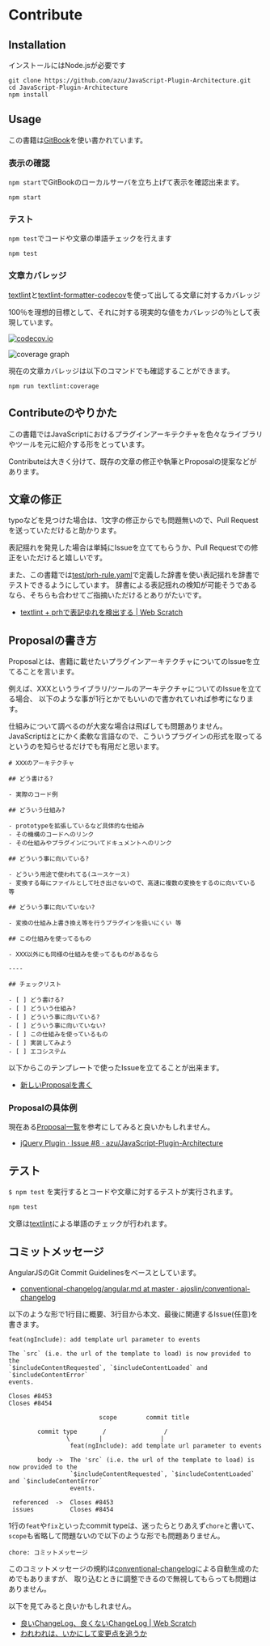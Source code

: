 # Contribute

## Installation

インストールにはNode.jsが必要です

    git clone https://github.com/azu/JavaScript-Plugin-Architecture.git
    cd JavaScript-Plugin-Architecture
    npm install

## Usage

この書籍は[GitBook](https://github.com/GitbookIO/gitbook "GitBook")を使い書かれています。

### 表示の確認

`npm start`でGitBookのローカルサーバを立ち上げて表示を確認出来ます。

    npm start

### テスト

`npm test`でコードや文章の単語チェックを行えます

    npm test

### 文章カバレッジ

[textlint](https://github.com/textlint/textlint "textlint")と[textlint-formatter-codecov](https://github.com/azu/textlint-formatter-codecov "textlint-formatter-codecov")を使って出してる文章に対するカバレッジ

100％を理想的目標として、それに対する現実的な値をカバレッジの％として表現しています。

[![codecov.io](https://codecov.io/github/azu/JavaScript-Plugin-Architecture/coverage.svg?branch=master)](https://codecov.io/github/azu/JavaScript-Plugin-Architecture?branch=master)

![coverage graph](https://codecov.io/github/azu/JavaScript-Plugin-Architecture/branch.svg?branch=master)

現在の文章カバレッジは以下のコマンドでも確認することができます。

```
npm run textlint:coverage
```

## Contributeのやりかた

この書籍ではJavaScriptにおけるプラグインアーキテクチャを色々なライブラリやツールを元に紹介する形をとっています。

Contributeは大きく分けて、既存の文章の修正や執筆とProposalの提案などがあります。


## 文章の修正

typoなどを見つけた場合は、1文字の修正からでも問題無いので、Pull Requestを送っていただけると助かります。

表記揺れを発見した場合は単純にIssueを立ててもらうか、Pull Requestでの修正をいただけると嬉しいです。

また、この書籍では[test/prh-rule.yaml](test/prh-rule.yaml)で定義した辞書を使い表記揺れを辞書でテストできるようにしています。
辞書による表記揺れの検知が可能そうであるなら、そちらも合わせてご指摘いただけるとありがたいです。

- [textlint + prhで表記ゆれを検出する | Web Scratch](http://efcl.info/2015/09/14/textlint-rule-prh/ "textlint + prhで表記ゆれを検出する | Web Scratch")

## Proposalの書き方

Proposalとは、書籍に載せたいプラグインアーキテクチャについてのIssueを立てることを言います。

例えば、XXXというライブラリ/ツールのアーキテクチャについてのIssueを立てる場合、
以下のような事が1行とかでもいいので書かれていれば参考になります。

仕組みについて調べるのが大変な場合は飛ばしても問題ありません。
JavaScriptはとにかく柔軟な言語なので、こういうプラグインの形式を取ってるというのを知らせるだけでも有用だと思います。

```
# XXXのアーキテクチャ

## どう書ける?

- 実際のコード例

## どういう仕組み?

- prototypeを拡張しているなど具体的な仕組み
- その機構のコードへのリンク
- その仕組みやプラグインについてドキュメントへのリンク

## どういう事に向いている?

- どういう用途で使われてる(ユースケース)
- 変換する毎にファイルとして吐き出さないので、高速に複数の変換をするのに向いている 等

## どういう事に向いていない?

- 変換の仕組み上書き換え等を行うプラグインを扱いにくい 等

## この仕組みを使ってるもの

- XXX以外にも同様の仕組みを使ってるものがあるなら

----

## チェックリスト

- [ ] どう書ける?
- [ ] どういう仕組み?
- [ ] どういう事に向いている?
- [ ] どういう事に向いていない?
- [ ] この仕組みを使っているもの
- [ ] 実装してみよう
- [ ] エコシステム

```

以下からこのテンプレートで使ったIssueを立てることが出来ます。

- [新しいProposalを書く](https://github.com/azu/JavaScript-Plugin-Architecture/issues/new?title=XXX&body=%23+XXX%E3%81%AE%E3%82%A2%E3%83%BC%E3%82%AD%E3%83%86%E3%82%AF%E3%83%81%E3%83%A3%0D%0AURL%3A+%0D%0A%0D%0A%23%23+%E3%81%A9%E3%81%86%E6%9B%B8%E3%81%91%E3%82%8B%3F%0D%0A%0D%0A%23%23+%E3%81%A9%E3%81%86%E3%81%84%E3%81%86%E4%BB%95%E7%B5%84%E3%81%BF%3F%0D%0A%0D%0A%23%23+%E3%81%A9%E3%81%86%E3%81%84%E3%81%86%E4%BA%8B%E3%81%AB%E5%90%91%E3%81%84%E3%81%A6%E3%82%8B%3F%0D%0A%0D%0A%23%23+%E3%81%93%E3%81%AE%E4%BB%95%E7%B5%84%E3%81%BF%E3%82%92%E4%BD%BF%E3%81%A3%E3%81%A6%E3%82%8B%E3%82%82%E3%81%AE%0D%0A)

### Proposalの具体例

現在ある[Proposal一覧](https://github.com/azu/JavaScript-Plugin-Architecture/labels/proposal)を参考にしてみると良いかもしれません。

- [jQuery Plugin · Issue #8 · azu/JavaScript-Plugin-Architecture](https://github.com/azu/JavaScript-Plugin-Architecture/issues/8 "jQuery Plugin · Issue #8 · azu/JavaScript-Plugin-Architecture")

## テスト

`$ npm test` を実行するとコードや文章に対するテストが実行されます。

```sh
npm test
```

文章は[textlint](https://github.com/azu/textlint "textlint")による単語のチェックが行われます。

## コミットメッセージ

AngularJSのGit Commit Guidelinesをベースとしています。

- [conventional-changelog/angular.md at master · ajoslin/conventional-changelog](https://github.com/ajoslin/conventional-changelog/blob/master/conventions/angular.md "conventional-changelog/angular.md at master · ajoslin/conventional-changelog")

以下のような形で1行目に概要、3行目から本文、最後に関連するIssue(任意)を書きます。

```
feat(ngInclude): add template url parameter to events

The `src` (i.e. the url of the template to load) is now provided to the
`$includeContentRequested`, `$includeContentLoaded` and `$includeContentError`
events.

Closes #8453
Closes #8454
```


```
                         scope        commit title

        commit type       /                /      
                \        |                |
                 feat(ngInclude): add template url parameter to events

        body ->  The 'src` (i.e. the url of the template to load) is now provided to the
                 `$includeContentRequested`, `$includeContentLoaded` and `$includeContentError`
                 events.

 referenced  ->  Closes #8453
 issues          Closes #8454
```

1行の`feat`や`fix`といったcommit typeは、迷ったらとりあえず`chore`と書いて、`scope`も省略して問題ないので以下のような形でも問題ありません。

```
chore: コミットメッセージ
```

このコミットメッセージの規約は[conventional-changelog](https://github.com/ajoslin/conventional-changelog "conventional-changelog")による自動生成のためでもありますが、
取り込むときに調整できるので無視してもらっても問題はありません。

以下を見てみると良いかもしれません。

- [良いChangeLog、良くないChangeLog | Web Scratch](http://efcl.info/2015/06/18/good-changelog/ "良いChangeLog、良くないChangeLog | Web Scratch")
- [われわれは、いかにして変更点を追うか](http://azu.github.io/slide/cto/changelog.html "われわれは、いかにして変更点を追うか")

